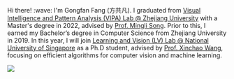 <p>Hi there! :wave: I'm Gongfan Fang (方共凡). I graduated from <a href="https://www.vipazoo.cn/">Visual Intelligence and Pattern Analysis (VIPA) Lab @ Zhejiang University</a> with a Master's degree in 2022, advised by <a href="https://person.zju.edu.cn/en/msong">Prof. Mingli Song</a>. Prior to this, I earned my Bachelor’s degree in Computer Science from Zhejiang University in 2019. In this year, I will join <a href="http://lv-nus.org/">Learning and Vision (LV) Lab @ National University of Singapore</a> as a Ph.D student, advised by <a href="https://sites.google.com/site/sitexinchaowang/">Prof. Xinchao Wang</a>, focusing on efficient algorithms for computer vision and machine learning.</p>
 
<img src="https://github-readme-stats.vercel.app/api?username=VainF&theme=dark&bg_color=fff&title_color=444444&text_color=444444"></img>
